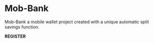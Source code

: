 # Mob-Bank
Mob-Bank a mobile wallet project created with a unique automatic split savings function.

**REGISTER**

